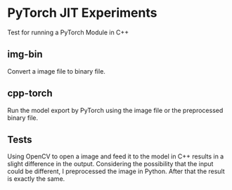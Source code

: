# PyTorch JIT Experiments
Test for running a PyTorch Module in C++

## img-bin
Convert a image file to binary file.

## cpp-torch
Run the model export by PyTorch using the image file or the preprocessed binary file.

## Tests
Using OpenCV to open a image and feed it to the model in C++ results in a slight difference in the output. 
Considering the possibility that the input could be different, I preprocessed the image in Python. After that the result is exactly the same.
